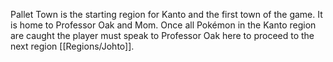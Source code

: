 Pallet Town is the starting region for Kanto and the first town of the game. It is home to Professor Oak and Mom. Once all Pokémon in the Kanto region are caught the player must speak to Professor Oak here to proceed to the next region [[Regions/Johto]].